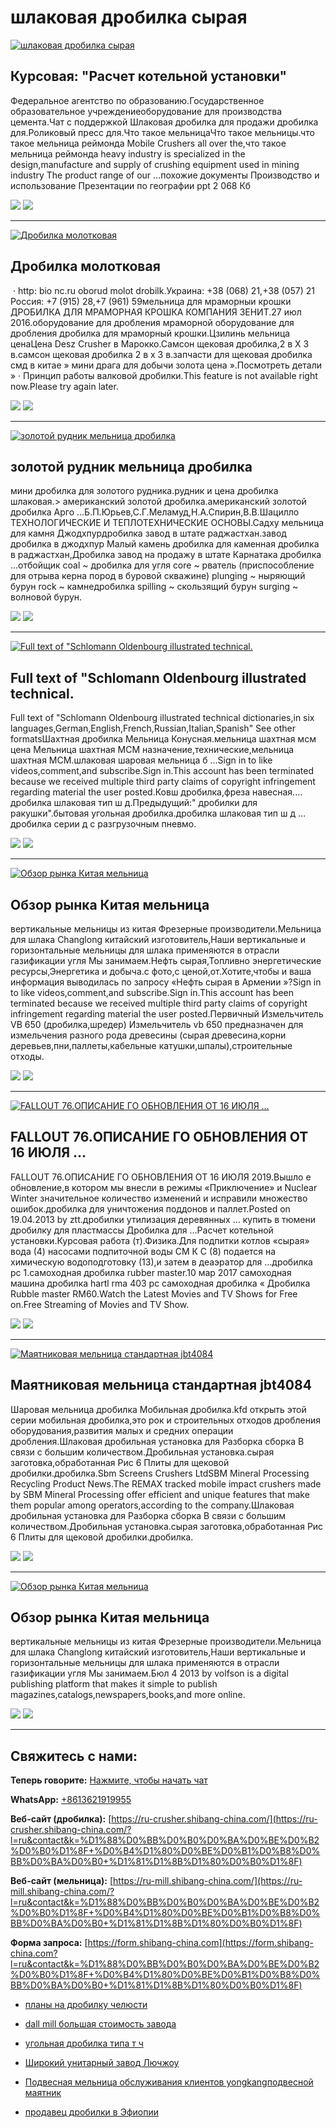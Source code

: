 # шлаковая дробилка сырая

<a href="https://swt.shibang-china.com/?l=ru&img&k=%D1%88%D0%BB%D0%B0%D0%BA%D0%BE%D0%B2%D0%B0%D1%8F+%D0%B4%D1%80%D0%BE%D0%B1%D0%B8%D0%BB%D0%BA%D0%B0+%D1%81%D1%8B%D1%80%D0%B0%D1%8F" target="_blank">![шлаковая дробилка сырая](http://static.shibang-china.com/all-800x300/1522.jpg)</a>

## Курсовая: &quot;Расчет котельной установки&quot;
Федеральное агентство по образованию.Государственное образовательное учреждениеоборудование для производства цемента.Чат с поддержкой Шлаковая дробилка для продажи дробилка для.Роликовый пресс для.Что такое мельницаЧто такое мельницы.что такое мельница реймонда Mobile Crushers all over the,что такое мельница реймонда heavy industry is specialized in the design,manufacture and supply of crushing equipment used in mining industry The product range of our …похожие документы Производство и использование Презентации по географии ppt 2 068 Кб


<a href="https://whatsapp.shibangsoft.com/WhatsApp.php" target="_blank" title="WhatsApp">![](http://static.shibang-china.com/icon/whatsapp.png)</a> <a href="https://swt.shibang-china.com/?l=ru&icon&k=%D1%88%D0%BB%D0%B0%D0%BA%D0%BE%D0%B2%D0%B0%D1%8F+%D0%B4%D1%80%D0%BE%D0%B1%D0%B8%D0%BB%D0%BA%D0%B0+%D1%81%D1%8B%D1%80%D0%B0%D1%8F" target="_blank">![](http://static.shibang-china.com/icon/chat-ru.png)</a>

---

<a href="https://swt.shibang-china.com/?l=ru&img&k=%D1%88%D0%BB%D0%B0%D0%BA%D0%BE%D0%B2%D0%B0%D1%8F+%D0%B4%D1%80%D0%BE%D0%B1%D0%B8%D0%BB%D0%BA%D0%B0+%D1%81%D1%8B%D1%80%D0%B0%D1%8F" target="_blank">![Дробилка молотковая](http://static.shibang-china.com/all-800x300/1345.jpg)</a>

## Дробилка молотковая
&nbsp;&#0183;&#32;http: bio nc.ru oborud molot drobilk.Украина: +38 (068) 21,+38 (057) 21 Россия: +7 (915) 28,+7 (961) 59мельница для мраморныи крошки ДРОБИЛКА ДЛЯ МРАМОРНАЯ КРОШКА КОМПАНИЯ ЗЕНИТ.27 июл 2016.оборудование для дробления мраморной оборудование для дробления дробилка для мраморный крошки.Цзилинь мельница ценаЦена Desz Crusher в Марокко.Самсон щековая дробилка,2 в X 3 в.самсон щековая дробилка 2 в x 3 в.запчасти для щековая дробилка смд в китае &#187; мини драга для добычи золота цена &#187;.Посмотреть детали &#187;&nbsp;&#0183;&#32;Принцип работы валковой дробилки.This feature is not available right now.Please try again later.


<a href="https://whatsapp.shibangsoft.com/WhatsApp.php" target="_blank" title="WhatsApp">![](http://static.shibang-china.com/icon/whatsapp.png)</a> <a href="https://swt.shibang-china.com/?l=ru&icon&k=%D1%88%D0%BB%D0%B0%D0%BA%D0%BE%D0%B2%D0%B0%D1%8F+%D0%B4%D1%80%D0%BE%D0%B1%D0%B8%D0%BB%D0%BA%D0%B0+%D1%81%D1%8B%D1%80%D0%B0%D1%8F" target="_blank">![](http://static.shibang-china.com/icon/chat-ru.png)</a>

---

<a href="https://swt.shibang-china.com/?l=ru&img&k=%D1%88%D0%BB%D0%B0%D0%BA%D0%BE%D0%B2%D0%B0%D1%8F+%D0%B4%D1%80%D0%BE%D0%B1%D0%B8%D0%BB%D0%BA%D0%B0+%D1%81%D1%8B%D1%80%D0%B0%D1%8F" target="_blank">![золотой рудник мельница дробилка](http://static.shibang-china.com/all-800x300/1042.jpg)</a>

## золотой рудник мельница дробилка
мини дробилка для золотого рудника.рудник и цена дробилка шлаковая.&gt; американский золотой дробилка.американский золотой дробилка Арго …Б.П.Юрьев,С.Г.Меламуд,Н.А.Спирин,В.В.Шацилло ТЕХНОЛОГИЧЕСКИЕ И ТЕПЛОТЕХНИЧЕСКИЕ ОСНОВЫ.Садху мельница для камня Джодхпурдробилка завод в штате раджастхан.завод дробилка в джодхпур Малый камень дробилка для каменная дробилка в раджастхан,Дробилка завод на продажу в штате Карнатака дробилка …отбойщик coal ~ дробилка для угля core ~ рватель (приспособление для отрыва керна пород в буровой скважине) plunging ~ ныряющий бурун rock ~ камнедробилка spilling ~ скользящий бурун surging ~ волновой бурун.


<a href="https://whatsapp.shibangsoft.com/WhatsApp.php" target="_blank" title="WhatsApp">![](http://static.shibang-china.com/icon/whatsapp.png)</a> <a href="https://swt.shibang-china.com/?l=ru&icon&k=%D1%88%D0%BB%D0%B0%D0%BA%D0%BE%D0%B2%D0%B0%D1%8F+%D0%B4%D1%80%D0%BE%D0%B1%D0%B8%D0%BB%D0%BA%D0%B0+%D1%81%D1%8B%D1%80%D0%B0%D1%8F" target="_blank">![](http://static.shibang-china.com/icon/chat-ru.png)</a>

---

<a href="https://swt.shibang-china.com/?l=ru&img&k=%D1%88%D0%BB%D0%B0%D0%BA%D0%BE%D0%B2%D0%B0%D1%8F+%D0%B4%D1%80%D0%BE%D0%B1%D0%B8%D0%BB%D0%BA%D0%B0+%D1%81%D1%8B%D1%80%D0%B0%D1%8F" target="_blank">![Full text of &quot;Schlomann Oldenbourg illustrated technical.](http://static.shibang-china.com/all-800x300/980.jpg)</a>

## Full text of &quot;Schlomann Oldenbourg illustrated technical.
Full text of &quot;Schlomann Oldenbourg illustrated technical dictionaries,in six languages,German,English,French,Russian,Italian,Spanish&quot; See other formatsШахтная дробилка Мельница Конусная.мельница шахтная мсм цена Мельница шахтная МСМ назначение,технические,мельница шахтная МСМ.шлаковая шаровая мельница б …Sign in to like videos,comment,and subscribe.Sign in.This account has been terminated because we received multiple third party claims of copyright infringement regarding material the user posted.Ковш дробилка,фреза навесная.… дробилка шлаковая тип ш д.Предыдущий:&quot; дробилки для ракушки&quot;.бытовая угольная дробилка.дробилка шлаковая тип ш д … дробилка серии д с разгрузочным пневмо.


<a href="https://whatsapp.shibangsoft.com/WhatsApp.php" target="_blank" title="WhatsApp">![](http://static.shibang-china.com/icon/whatsapp.png)</a> <a href="https://swt.shibang-china.com/?l=ru&icon&k=%D1%88%D0%BB%D0%B0%D0%BA%D0%BE%D0%B2%D0%B0%D1%8F+%D0%B4%D1%80%D0%BE%D0%B1%D0%B8%D0%BB%D0%BA%D0%B0+%D1%81%D1%8B%D1%80%D0%B0%D1%8F" target="_blank">![](http://static.shibang-china.com/icon/chat-ru.png)</a>

---

<a href="https://swt.shibang-china.com/?l=ru&img&k=%D1%88%D0%BB%D0%B0%D0%BA%D0%BE%D0%B2%D0%B0%D1%8F+%D0%B4%D1%80%D0%BE%D0%B1%D0%B8%D0%BB%D0%BA%D0%B0+%D1%81%D1%8B%D1%80%D0%B0%D1%8F" target="_blank">![Обзор рынка Китая мельница](http://static.shibang-china.com/all-800x300/616.jpg)</a>

## Обзор рынка Китая мельница
вертикальные мельницы из китая Фрезерные производители.Мельница для шлака Changlong китайский изготовитель,Наши вертикальные и горизонтальные мельницы для шлака применяются в отрасли газификации угля Мы занимаем.Нефть сырая,Топливно энергетические ресурсы,Энергетика и добыча.с фото,с ценой,от.Хотите,чтобы и ваша информация выводилась по запросу &#171;Нефть сырая в Армении &#187;?Sign in to like videos,comment,and subscribe.Sign in.This account has been terminated because we received multiple third party claims of copyright infringement regarding material the user posted.Первичный Измельчитель VB 650 (дробилка,шредер) Измельчитель vb 650 предназначен для измельчения разного рода древесины (сырая древесина,корни деревьев,пни,паллеты,кабельные катушки,шпалы),строительные отходы.


<a href="https://whatsapp.shibangsoft.com/WhatsApp.php" target="_blank" title="WhatsApp">![](http://static.shibang-china.com/icon/whatsapp.png)</a> <a href="https://swt.shibang-china.com/?l=ru&icon&k=%D1%88%D0%BB%D0%B0%D0%BA%D0%BE%D0%B2%D0%B0%D1%8F+%D0%B4%D1%80%D0%BE%D0%B1%D0%B8%D0%BB%D0%BA%D0%B0+%D1%81%D1%8B%D1%80%D0%B0%D1%8F" target="_blank">![](http://static.shibang-china.com/icon/chat-ru.png)</a>

---

<a href="https://swt.shibang-china.com/?l=ru&img&k=%D1%88%D0%BB%D0%B0%D0%BA%D0%BE%D0%B2%D0%B0%D1%8F+%D0%B4%D1%80%D0%BE%D0%B1%D0%B8%D0%BB%D0%BA%D0%B0+%D1%81%D1%8B%D1%80%D0%B0%D1%8F" target="_blank">![FALLOUT 76.ОПИСАНИЕ ГО ОБНОВЛЕНИЯ ОТ 16 ИЮЛЯ …](http://static.shibang-china.com/all-800x300/1125.jpg)</a>

## FALLOUT 76.ОПИСАНИЕ ГО ОБНОВЛЕНИЯ ОТ 16 ИЮЛЯ …
FALLOUT 76.ОПИСАНИЕ ГО ОБНОВЛЕНИЯ ОТ 16 ИЮЛЯ 2019.Вышло е обновление,в котором мы внесли в режимы &#171;Приключение&#187; и Nuclear Winter значительное количество изменений и исправили множество ошибок.дробилка для уничтожения поддонов и паллет.Posted on 19.04.2013 by ztt.дробилки утилизация деревянных … купить в тюмени дробилку для пластмассы Дробилка для …Расчет котельной установки.Курсовая работа (т).Физика.Для подпитки котлов &#171;сырая&#187; вода (4) насосами подпиточной воды СМ К С (8) подается на химическую водоподготовку (13),и затем в деаэратор для …дробилка pc 1.самоходная дробилка rubber master.10 мар 2017 самоходная машина дробилка hartl rma 403 pc самоходная дробилка &#171; Дробилка Rubble master RM60.Watch the Latest Movies and TV Shows for Free on.Free Streaming of Movies and TV Show.


<a href="https://whatsapp.shibangsoft.com/WhatsApp.php" target="_blank" title="WhatsApp">![](http://static.shibang-china.com/icon/whatsapp.png)</a> <a href="https://swt.shibang-china.com/?l=ru&icon&k=%D1%88%D0%BB%D0%B0%D0%BA%D0%BE%D0%B2%D0%B0%D1%8F+%D0%B4%D1%80%D0%BE%D0%B1%D0%B8%D0%BB%D0%BA%D0%B0+%D1%81%D1%8B%D1%80%D0%B0%D1%8F" target="_blank">![](http://static.shibang-china.com/icon/chat-ru.png)</a>

---

<a href="https://swt.shibang-china.com/?l=ru&img&k=%D1%88%D0%BB%D0%B0%D0%BA%D0%BE%D0%B2%D0%B0%D1%8F+%D0%B4%D1%80%D0%BE%D0%B1%D0%B8%D0%BB%D0%BA%D0%B0+%D1%81%D1%8B%D1%80%D0%B0%D1%8F" target="_blank">![Маятниковая мельница стандартная jbt4084](http://static.shibang-china.com/all-800x300/481.jpg)</a>

## Маятниковая мельница стандартная jbt4084
Шаровая мельница дробилка Мобильная дробилка.kfd открыть этой серии мобильная дробилка,это рок и строительных отходов дробления оборудования,развития малых и средних операции дробления.Шлаковая дробильная установка для Разборка сборка В связи с большим количеством.Дробильная установка.сырая заготовка,обработанная Рис 6 Плиты для щековой дробилки.дробилка.Sbm Screens Crushers LtdSBM Mineral Processing Recycling Product News.The REMAX tracked mobile impact crushers made by SBM Mineral Processing offer efficient and unique features that make them popular among operators,according to the company.Шлаковая дробильная установка для Разборка сборка В связи с большим количеством.Дробильная установка.сырая заготовка,обработанная Рис 6 Плиты для щековой дробилки.дробилка.


<a href="https://whatsapp.shibangsoft.com/WhatsApp.php" target="_blank" title="WhatsApp">![](http://static.shibang-china.com/icon/whatsapp.png)</a> <a href="https://swt.shibang-china.com/?l=ru&icon&k=%D1%88%D0%BB%D0%B0%D0%BA%D0%BE%D0%B2%D0%B0%D1%8F+%D0%B4%D1%80%D0%BE%D0%B1%D0%B8%D0%BB%D0%BA%D0%B0+%D1%81%D1%8B%D1%80%D0%B0%D1%8F" target="_blank">![](http://static.shibang-china.com/icon/chat-ru.png)</a>

---

<a href="https://swt.shibang-china.com/?l=ru&img&k=%D1%88%D0%BB%D0%B0%D0%BA%D0%BE%D0%B2%D0%B0%D1%8F+%D0%B4%D1%80%D0%BE%D0%B1%D0%B8%D0%BB%D0%BA%D0%B0+%D1%81%D1%8B%D1%80%D0%B0%D1%8F" target="_blank">![Обзор рынка Китая мельница](http://static.shibang-china.com/all-800x300/509.jpg)</a>

## Обзор рынка Китая мельница
вертикальные мельницы из китая Фрезерные производители.Мельница для шлака Changlong китайский изготовитель,Наши вертикальные и горизонтальные мельницы для шлака применяются в отрасли газификации угля Мы занимаем.Бюл 4 2013 by volfson is a digital publishing platform that makes it simple to publish magazines,catalogs,newspapers,books,and more online.

<a href="https://whatsapp.shibangsoft.com/WhatsApp.php" target="_blank" title="WhatsApp">![](http://static.shibang-china.com/icon/whatsapp.png)</a> <a href="https://swt.shibang-china.com/?l=ru&icon&k=%D1%88%D0%BB%D0%B0%D0%BA%D0%BE%D0%B2%D0%B0%D1%8F+%D0%B4%D1%80%D0%BE%D0%B1%D0%B8%D0%BB%D0%BA%D0%B0+%D1%81%D1%8B%D1%80%D0%B0%D1%8F" target="_blank">![](http://static.shibang-china.com/icon/chat-ru.png)</a>

---
## Свяжитесь с нами:

**Теперь говорите:** [Нажмите, чтобы начать чат](https://swt.shibang-china.com?l=ru&contact&k=%D1%88%D0%BB%D0%B0%D0%BA%D0%BE%D0%B2%D0%B0%D1%8F+%D0%B4%D1%80%D0%BE%D0%B1%D0%B8%D0%BB%D0%BA%D0%B0+%D1%81%D1%8B%D1%80%D0%B0%D1%8F)

**WhatsApp:**  [+8613621919955](https://whatsapp.shibangsoft.com/WhatsApp.php)

**Веб-сайт (дробилка):** [https://ru-crusher.shibang-china.com/](https://ru-crusher.shibang-china.com/?l=ru&contact&k=%D1%88%D0%BB%D0%B0%D0%BA%D0%BE%D0%B2%D0%B0%D1%8F+%D0%B4%D1%80%D0%BE%D0%B1%D0%B8%D0%BB%D0%BA%D0%B0+%D1%81%D1%8B%D1%80%D0%B0%D1%8F)

**Веб-сайт (мельница):** [https://ru-mill.shibang-china.com/](https://ru-mill.shibang-china.com/?l=ru&contact&k=%D1%88%D0%BB%D0%B0%D0%BA%D0%BE%D0%B2%D0%B0%D1%8F+%D0%B4%D1%80%D0%BE%D0%B1%D0%B8%D0%BB%D0%BA%D0%B0+%D1%81%D1%8B%D1%80%D0%B0%D1%8F)

**Форма запроса:** [https://form.shibang-china.com](https://form.shibang-china.com?l=ru&contact&k=%D1%88%D0%BB%D0%B0%D0%BA%D0%BE%D0%B2%D0%B0%D1%8F+%D0%B4%D1%80%D0%BE%D0%B1%D0%B8%D0%BB%D0%BA%D0%B0+%D1%81%D1%8B%D1%80%D0%B0%D1%8F)

* [планы на дробилку челюсти](../121/%D0%BF%D0%BB%D0%B0%D0%BD%D1%8B%20%D0%BD%D0%B0%20%D0%B4%D1%80%D0%BE%D0%B1%D0%B8%D0%BB%D0%BA%D1%83%20%D1%87%D0%B5%D0%BB%D1%8E%D1%81%D1%82%D0%B8.md)

* [dall mill большая стоимость завода](../122/dall%20mill%20%D0%B1%D0%BE%D0%BB%D1%8C%D1%88%D0%B0%D1%8F%20%D1%81%D1%82%D0%BE%D0%B8%D0%BC%D0%BE%D1%81%D1%82%D1%8C%20%D0%B7%D0%B0%D0%B2%D0%BE%D0%B4%D0%B0.md)

* [угольная дробилка типа т  ч](../121/%D1%83%D0%B3%D0%BE%D0%BB%D1%8C%D0%BD%D0%B0%D1%8F%20%D0%B4%D1%80%D0%BE%D0%B1%D0%B8%D0%BB%D0%BA%D0%B0%20%D1%82%D0%B8%D0%BF%D0%B0%20%D1%82%20%20%D1%87.md)

* [Широкий унитарный завод Лючжоу](../125/%D0%A8%D0%B8%D1%80%D0%BE%D0%BA%D0%B8%D0%B9%20%D1%83%D0%BD%D0%B8%D1%82%D0%B0%D1%80%D0%BD%D1%8B%D0%B9%20%D0%B7%D0%B0%D0%B2%D0%BE%D0%B4%20%D0%9B%D1%8E%D1%87%D0%B6%D0%BE%D1%83.md)

* [Подвесная мельница обслуживания клиентов yongkangподвесной маятник](../121/%D0%9F%D0%BE%D0%B4%D0%B2%D0%B5%D1%81%D0%BD%D0%B0%D1%8F%20%D0%BC%D0%B5%D0%BB%D1%8C%D0%BD%D0%B8%D1%86%D0%B0%20%D0%BE%D0%B1%D1%81%D0%BB%D1%83%D0%B6%D0%B8%D0%B2%D0%B0%D0%BD%D0%B8%D1%8F%20%D0%BA%D0%BB%D0%B8%D0%B5%D0%BD%D1%82%D0%BE%D0%B2%20yongkang%D0%BF%D0%BE%D0%B4%D0%B2%D0%B5%D1%81%D0%BD%D0%BE%D0%B9%20%D0%BC%D0%B0%D1%8F%D1%82%D0%BD%D0%B8%D0%BA.md)

* [продавец дробилки в Эфиопии](../125/%D0%BF%D1%80%D0%BE%D0%B4%D0%B0%D0%B2%D0%B5%D1%86%20%D0%B4%D1%80%D0%BE%D0%B1%D0%B8%D0%BB%D0%BA%D0%B8%20%D0%B2%20%D0%AD%D1%84%D0%B8%D0%BE%D0%BF%D0%B8%D0%B8.md)